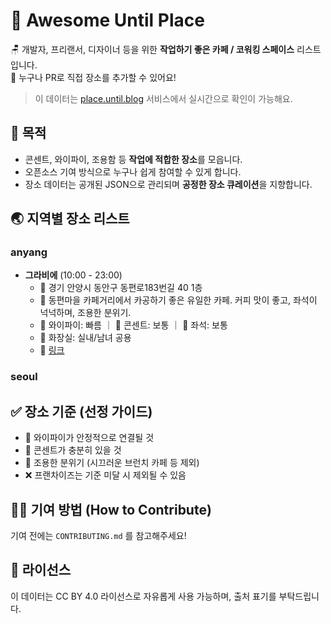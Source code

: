 # 🌟 Awesome Until Place

🪑 개발자, 프리랜서, 디자이너 등을 위한 **작업하기 좋은 카페 / 코워킹 스페이스** 리스트입니다.  
🙌 누구나 PR로 직접 장소를 추가할 수 있어요!

> 이 데이터는 [place.until.blog](https://place.until.blog) 서비스에서 실시간으로 확인이 가능해요.

## 📌 목적

- 콘센트, 와이파이, 조용함 등 **작업에 적합한 장소**를 모읍니다.
- 오픈소스 기여 방식으로 누구나 쉽게 참여할 수 있게 합니다.
- 장소 데이터는 공개된 JSON으로 관리되며 **공정한 장소 큐레이션**을 지향합니다.

## 🌏 지역별 장소 리스트

<!-- PLACE_LIST_START -->

### anyang
- **그라비에** (10:00 - 23:00)
  - 📍 경기 안양시 동안구 동편로183번길 40 1층
  - 📝 동편마을 카페거리에서 카공하기 좋은 유일한 카페. 커피 맛이 좋고, 좌석이 넉넉하며, 조용한 분위기.
  - 📶 와이파이: 빠름 ｜ 🔌 콘센트: 보통 ｜ 💺 좌석: 보통
  - 🚻 화장실: 실내/남녀 공용
  - 🔗 [링크](https://naver.me/F9N4TWZ5)


### seoul

<!-- PLACE_LIST_END -->

## ✅ 장소 기준 (선정 가이드)

- 📶 와이파이가 안정적으로 연결될 것
- 🔌 콘센트가 충분히 있을 것
- 💺 조용한 분위기 (시끄러운 브런치 카페 등 제외)
- ❌ 프랜차이즈는 기준 미달 시 제외될 수 있음

## 🙋‍♀️ 기여 방법 (How to Contribute)

기여 전에는 `CONTRIBUTING.md` 를 참고해주세요!

## 📃 라이선스

이 데이터는 CC BY 4.0 라이선스로 자유롭게 사용 가능하며, 출처 표기를 부탁드립니다.
